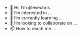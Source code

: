 - 👋 Hi, I’m @esechris
- 👀 I’m interested in ...
- 🌱 I’m currently learning ...
- 💞️ I’m looking to collaborate on ...
- 📫 How to reach me ...

<!---
esechris/esechris is a ✨ special ✨ repository because its `README.md` (this file) appears on your GitHub profile.
You can click the Preview link to take a look at your changes.
--->
